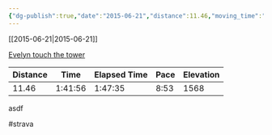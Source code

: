 ```yaml
---
{"dg-publish":true,"date":"2015-06-21","distance":11.46,"moving_time":"1:41:56","elapsed_time":"1:47:35","pace":"8:53","total_elevation_gain":1568,"url":"https://www.strava.com/activities/330270495","permalink":"/01-personal/strava/2015-06-21-evelyn-touch-the-tower/","dgPassFrontmatter":true}
---
```



[[2015-06-21\|2015-06-21]]

[Evelyn touch the tower](https://www.strava.com/activities/330270495)

| Distance | Time    | Elapsed Time | Pace | Elevation |
| -------- | ------- | ------------ | ---- | --------- |
| 11.46    | 1:41:56 | 1:47:35      | 8:53 | 1568      |


asdf

#strava
